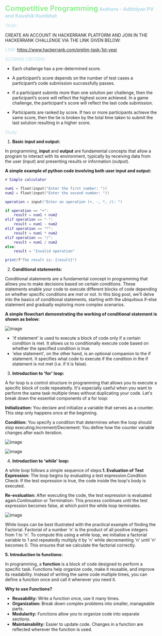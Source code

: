 **<span style="color: #90EE90; font-size: 1.5rem;">Competitive Programming</span>**
**<span style="color: #ADD8E6; font-size: 1rem;">Authors - Adithiyan PV and Kaushik Kumbhat</span>**

<span style="color: #ADD8E6;">_TASK:_</span> 

CREATE AN ACCOUNT IN HACKERRANK PLATFORM AND JOIN IN THE HACKERRANK CHALLENGE VIA THE LINK GIVEN BELOW:

<span style="color: #ADD8E6;">_LINK:_</span> <https://www.hackerrank.com/prelim-task-1st-year>

<span style="color: #ADD8E6;">_SCORING CRITERIA:_</span>

- Each challenge has a pre-determined score.

- A participant’s score depends on the number of test cases a participant’s code submission successfully passes.

- If a participant submits more than one solution per challenge, then the participant’s score will reflect the highest score achieved. In a game challenge, the participant's score will reflect the last code submission.

- Participants are ranked by score. If two or more participants achieve the same score, then the tie is broken by the total time taken to submit the last solution resulting in a higher score.

<span style="color: #ADD8E6;">_Study:_</span>

1. **Basic input and output:**

In programming, **input** and **output** are fundamental concepts that allow a program to interact with its environment, typically by receiving data from the user (input) and presenting results or information (output).

**A simple example of python code involving both user input and output:**

```lua
# Simple calculator

num1 = float(input("Enter the first number: "))
num2 = float(input("Enter the second number: "))

operation = input("Enter an operation (+, -, *, /): ")

if operation == "+":
    result = num1 + num2
elif operation == "-":
    result = num1 - num2
elif operation == "*":
    result = num1 * num2
elif operation == "/":
    result = num1 / num2
else:
    result = "Invalid operation"

print(f"The result is: {result}")
```

2. **Conditional statements:**

Conditional statements are a fundamental concept in programming that allows you to make decisions based on certain conditions. These statements enable your code to execute different blocks of code depending on whether specific conditions are met or not. In this blog post, we'll delve into the basics of conditional statements, starting with the ubiquitous if-else statement and gradually exploring more complex scenarios.

**A simple flowchart demonstrating the working of conditional statement is shown as below:**

![image](https://github.com/user-attachments/assets/322f144f-fc4e-4f11-9371-dff3858c70e2)

- 'if statement' is used to execute a block of code only if a certain condition is met. It allows us to conditionally execute code based on whether the specified condition is true.
- 'else statement', on the other hand, is an optional companion to the if statement. It specifies what code to execute if the condition in the if statement is not met (i.e. if it is false).

3. **Introduction to 'for' loop:**

A for loop is a control structure in programming that allows you to execute a specific block of code repeatedly. It's especially useful when you want to perform the same task multiple times without duplicating your code. Let's break down the essential components of a for loop:

**Initialization:** You declare and initialize a variable that serves as a counter. This step only happens once at the beginning.

**Condition:** You specify a condition that determines when the loop should stop executing.Increment/Decrement: You define how the counter variable changes after each iteration.

![image](https://github.com/user-attachments/assets/2cb7b64c-557b-4660-9f41-06b00cf31a7f)

![image](https://github.com/user-attachments/assets/514421c2-366e-4feb-833f-576d2408adef)

4. **Introduction to 'while' loop:**

A while loop follows a simple sequence of steps:**1\. Evaluation of Test Expression:** The loop begins by evaluating a test expression.Condition Check: If the test expression is true, the code inside the loop's body is executed.

**Re-evaluation:** After executing the code, the test expression is evaluated again.Continuation or Termination: This process continues until the test expression becomes false, at which point the while loop terminates.

![image](https://github.com/user-attachments/assets/cf65bd39-7114-433a-ab35-92d112e8e6a6)

While loops can be best illustrated with the practical example of finding the Factorial. Factorial of a number 'n' is the product of all positive integers from 1 to 'n'. To compute this using a while loop, we initialise a factorial variable to 1 and repeatedly multiply it by 'n' while decrementing 'n' until 'n' becomes 0. This ensures that we calculate the factorial correctly.

**5\. Introduction to functions:**

In programming, a **function** is a block of code designed to perform a specific task. Functions help organize code, make it reusable, and improve its readability. Instead of writing the same code multiple times, you can define a function once and call it whenever you need it.

**Why to use Functions?**

- **Reusability:** Write a function once, use it many times.
- **Organization:** Break down complex problems into smaller, manageable parts.
- **Modularity:** Functions allow you to organize code into separate sections.
- **Maintainability:** Easier to update code. Changes in a function are reflected wherever the function is used.
